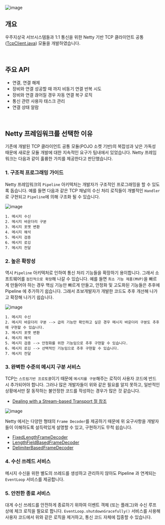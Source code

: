 ![image](https://user-images.githubusercontent.com/34666301/132111872-521e5056-8361-46ee-8983-eb142b034de6.png)

## 개요 
우주지상국 서브시스템들과 1:1 통신을 위한 Netty 기반 TCP 클라이언트 공통([TcpClient.java](https://github.com/Jsing/netty-tcp-client/blob/main/src/main/java/netty/tcp/client/TcpClient.java)) 모듈을 개발하였습니다. 

<br/>

## 주요 API 
- 연결, 연결 해제
- 장비와 연결 성공할 때 까지 비동기 연결 반복 시도
- 장비와 연결 끊어질 경우 자동 연결 복구 로직
- 통신 관련 사용자 태스크 관리
- 연결 상태 알람 

<br/>


## Netty 프레임워크를 선택한 이유
기존에 개발된 TCP 클라이언트 공통 모듈(POJO 소켓 기반)의 복잡성과 낮은 가독성 때문에 새로운 모듈 개발에 대한 지속적인 요구가 팀내에서 있었습니다. Netty 프레임워크는 다음과 같이 훌륭한 가치를 제공한다고 판단했습니다. 


### 1. 구조적 프로그래밍 가이드
Netty 프레임워크의 `Pipeline` 아키텍처는 개발자가 구조적인 프로그래밍을 할 수 있도록 돕습니다. 예를 들면 다음과 같은 TCP 채널의 수신 처리 로직들이 개별적인 `Handler`로 구현되고 `Pipeline`에 의해 구조화 될 수 있습니다. 

![image](https://user-images.githubusercontent.com/34666301/127424496-299bbc5d-19e7-494b-824d-6c121887c822.png)
```
1. 메시지 수신  
2. 메시지 바운더리 구분
3. 메시지 포멧 변환 
4. 메시지 해석 
5. 메시지 검증 
6. 메시지 로깅 
7. 메시지 전달
```


### 2. 높은 확장성 
역시 `Pipeline` 아키텍처로 인하여 통신 처리 기능들을 확장하기 용이합니다. 그래서 소프트웨어를 `점진적으로 확장`해 나갈 수 있습니다. 예를 들면 `최소 기능 제품(MVP)`을 빠르게 만들어야 하는 경우 핵심 기능만 빠르게 만들고, 안정화 및 고도화된 기능들은 추후에 Pipeline 에 추가하기 쉽습니다. 그래서 초보개발자가 개발한 코드도 추후 개선해 나가고 확장해 나가기 쉽습니다. 

![image](https://user-images.githubusercontent.com/34666301/127424510-a07bdc88-75ff-4bee-9a71-c0bdc570ca77.png)


```
1. 메시지 수신 
2. 메시지 바운더리 구분 --> 급히 기능만 확인하고 싶은 경우 메시지 바운더리 구분도 추후에 구현할 수 있습니다. 
3. 메시지 포멧 변환 
4. 메시지 해석 
5. 메시지 검증 --> 안정화를 위한 기능임으로 추후 구현할 수 있습니다.
6. 메시지 로깅 --> 선택적인 기능임으로 추후 구현할 수 있습니다. 
7. 메시지 전달
``` 



### 3. 완벽한 수준의 메시지 구분 서비스
TCP는 `스트림기반 프로토콜`이기 때문에 `메시지를 구분`해주는 로직이 사용자 코드에 반드시 추가되어야 합니다. 그러나 많은 개발자들이 위와 같은 필요를 알지 못하고, 일반적인 상황에서만 잘 동작하는 불안정한 코드를 작성하는 경우가 많은 것 같습니다. 

- [Dealing with a Stream-based Transport 절 참조
](https://netty.io/wiki/user-guide-for-4.x.html)

![image](https://user-images.githubusercontent.com/34666301/121465849-55e05a80-c9f1-11eb-9f92-5b479c1b9d2f.png)

Netty 에서는 다양한 형태의 `Frame Decoder`를 제공하기 때문에 위 요구사항을 개발자들이 이해하도록 설득력있게 설명할 수 있고, 구현하기도 무척 쉽습니다. 
- [FixedLengthFrameDecoder](https://netty.io/4.0/api/io/netty/handler/codec/FixedLengthFrameDecoder.html)
- [LengthFieldBasedFrameDecoder](https://netty.io/4.0/api/io/netty/handler/codec/LengthFieldBasedFrameDecoder.html)
- [DelimiterBasedFrameDecoder](https://netty.io/4.0/api/io/netty/handler/codec/DelimiterBasedFrameDecoder.html)


### 4. 수신 쓰레드 서비스 
메시지 수신을 위한 별도의 쓰레드를 생성하고 관리하지 않아도 Pipeline 과 연계되는 `EventLoop` 서비스를 제공합니다. 


### 5. 안전한 종료 서비스 
대게 수신 쓰레드를 안전하게 종료하기 위하여 이벤트 객체 (또는 플래그)와 수신 루프상에 체크 로직을 필요로 합니다. `EventLoop.shutdownGracefully()` 서비스를 사용해 사용자 코드에서 위와 같은 로직을 제거하고, 통신 코드 자체에 집중할 수 있습니다.   
